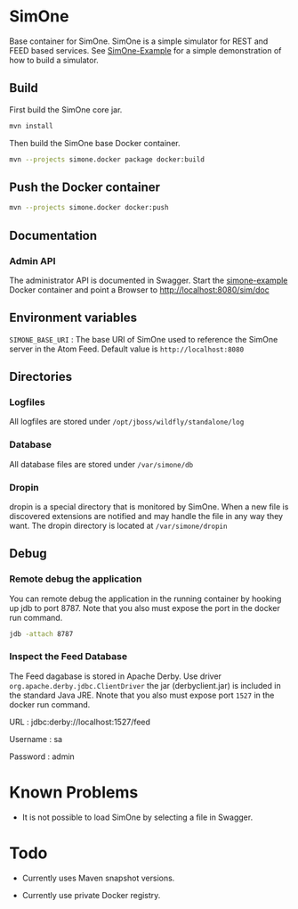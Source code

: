 # SimOne

Base container for SimOne. SimOne is a simple simulator for REST and FEED based services. See [SimOne-Example](https://github.com/SUNET/simone-example) for a simple demonstration of how to build a simulator.


## Build
First build the SimOne core jar.

```bash
mvn install
```
Then build the SimOne base Docker container.

```bash
mvn --projects simone.docker package docker:build 
```

## Push the Docker container
```bash
mvn --projects simone.docker docker:push
```
## Documentation

### Admin API

The administrator API is documented in Swagger. Start the [simone-example](https://github.com/SUNET/simone-example) Docker container and point a Browser to <http://localhost:8080/sim/doc>

## Environment variables
`SIMONE_BASE_URI`
:  The base URI of SimOne used to reference the SimOne server in the Atom Feed. Default value is `http://localhost:8080`    

## Directories

### Logfiles

All logfiles are stored under `/opt/jboss/wildfly/standalone/log`

### Database

All database files are stored under `/var/simone/db`

### Dropin

dropin is a special directory that is monitored by SimOne. When a new file is discovered extensions are notified and may handle the file in any way they want. The dropin directory is located at `/var/simone/dropin`

## Debug

### Remote debug the application

You can remote debug the application in the running container by hooking up jdb to port 8787. Note that you also must expose the port in the docker run command.

```bash
jdb -attach 8787
```

### Inspect the Feed Database

The Feed dagabase is stored in Apache Derby.  Use driver `org.apache.derby.jdbc.ClientDriver` the jar (derbyclient.jar) is included in the standard Java JRE. Nnote that you also must expose port `1527` in the docker run command.

URL
: jdbc:derby://localhost:1527/feed

Username
: sa

Password
: admin

# Known Problems

* It is not possible to load SimOne by selecting a file in Swagger.

# Todo

* Currently uses Maven snapshot versions. 

* Currently use private Docker registry.

